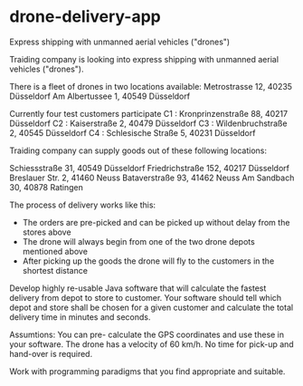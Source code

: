 # drone-delivery-app
Express shipping with unmanned aerial vehicles ("drones")


Traiding company is looking into express shipping with unmanned aerial vehicles ("drones").

There is a fleet of drones in two locations available:
Metrostrasse 12, 40235 Düsseldorf
Am Albertussee 1, 40549 Düsseldorf

Currently four test customers participate
C1 : Kronprinzenstraße 88, 40217 Düsseldorf
C2 : Kaiserstraße 2, 40479 Düsseldorf
C3 : Wildenbruchstraße 2, 40545 Düsseldorf
C4 : Schlesische Straße 5, 40231 Düsseldorf

Traiding company can supply goods out of these following locations:

Schiessstraße 31, 40549 Düsseldorf
Friedrichstraße 152, 40217 Düsseldorf
Breslauer Str. 2, 41460 Neuss
Bataverstraße 93, 41462 Neuss
Am Sandbach 30, 40878 Ratingen

The process of delivery works like this:
- The orders are pre-picked and can be picked up without delay from the stores above
- The drone will always begin from one of the two drone depots mentioned above
- After picking up the goods the drone will fly to the customers in the shortest distance

Develop highly re-usable Java software that will calculate the fastest delivery from depot to store to customer.
Your software should tell which depot and store shall be chosen for a given customer and calculate the total delivery time in minutes and seconds.

Assumtions: You can pre- calculate the GPS coordinates and use these in your software.
The drone has a velocity of 60 km/h. No time for pick-up and hand-over is required.

Work with programming paradigms that you find appropriate and suitable.
